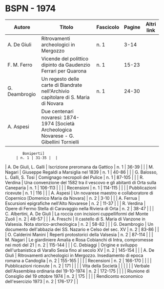 # BSPN - 1974

| Autore        | Titolo                                                                                    | Fascicolo | Pagine | Altri link |
|---------------|-------------------------------------------------------------------------------------------|-----------|--------|------------|
| A. De Giuli   | Ritrovamenti archeologici in Mergozzo                                                     | n. 1      | 3-14   |            |
| F. M. Ferro   | Vicende del polittico dipinto da Gaudenzio Ferrari per Quarona                            | n. 1      | 15-23  |            |
| G. Deambrogio | Un regesto delle carte di Biandrate nell'Archivio capitolare di S. Maria di Novara        | n. 1      | 24-30  |            |
| A. Aspesi     | Due centenari novaresi: 1874-1974 [Società Archeologica Novarese - G. Gibellini Tornielli 

            Boniperti]
         | n. 1 | 31-35 |  |

| A. De Giuli, L. Galli | Iscrizione preromana da Gattico | n. 1 | 36-39 | |
| M. Nagari | Giuseppe Regaldi a Marsiglia nel 1839 | n. 1 | 40-86 | |
| G. Balosso, L. Galli, S. Tosi | Comignago necropoli del Pulice | n. 1 | 87-105 | |
| R. Verdina | Una convenzione del 1582 tra il vescovo e gli abitanti di Orta sulla Caneparia | n. 1 | 106-113 | |
| | Recensioni | n. 1 | 114-115 | |
| | Pubblicazioni ricevute | n. 1 | 116 | |
| A. Aspesi | Un novarese maestro e collaboratore di Copernico [Domenico Maria da Novara] | n. 2 | 3-10 | |
| A. Ferrua | Escursioni epigrafiche nell'Alto Novarese | n. 2 | 11-37 | |
| R. Verdina | Opere di Fermo Stella di Caravaggio nella Riviera di Orta | n. 2 | 38-47 | |
| C. Albertini, A. De Giuli | La roccia con incisioni cuppelliformi del Monte Zuoli | n. 2 | 48-57 | |
| A. Freschi | Il castello di S. Maria di Vanzone in Valsesia. Nota storico-archeologica | n. 2 | 58-82 | |
| G. Deambrogio | Un documento dell'abbazia dei SS. Nazario e Celso del sec. XV | n. 2 | 83-86 | |
| O. Calderini Manini | Reperti protostorici della Valsesia | n. 2 | 87-114 | |
| M. Nagari | Le giardiniere Amalia e Rosa Cobianchi di Intra, compromesse nei moti del 21 | n. 2 | 115-144 | |
| C. Debiaggi | Origine e sviluppo dell'urbanistica di Varallo Sesia fino al secolo XV | n. 2 | 145-154 | |
| A. De Giuli | Ritrovamenti archeologici in Mergozzo. Insediamento di epoca romana a Candoglia | n. 2 | 155-165 | |
| | Recensioni | n. 2 | 166-170 | |
| | Pubblicazioni ricevute | n. 2 | 171 | |
| | Vita della Società | | | |
| | Verbale dell'Assemblea ordinaria del 19-10-1974 | n. 2 | 172-175 | |
| | Riunione di Consiglio del 19 ottobre 1974 | n. 2 | 175 | |
| | Rendiconto economico dell'esercizio 1973 | n. 2 | 176-177 | |
